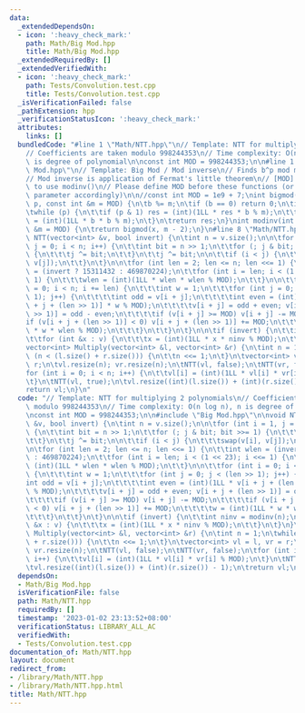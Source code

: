 ```yaml
---
data:
  _extendedDependsOn:
  - icon: ':heavy_check_mark:'
    path: Math/Big Mod.hpp
    title: Math/Big Mod.hpp
  _extendedRequiredBy: []
  _extendedVerifiedWith:
  - icon: ':heavy_check_mark:'
    path: Tests/Convolution.test.cpp
    title: Tests/Convolution.test.cpp
  _isVerificationFailed: false
  _pathExtension: hpp
  _verificationStatusIcon: ':heavy_check_mark:'
  attributes:
    links: []
  bundledCode: "#line 1 \"Math/NTT.hpp\"\n// Template: NTT for multiplying 2 polynomials\n\
    // Coefficients are taken modulo 998244353\n// Time complexity: O(n log n), n\
    \ is degree of polynomial\n\nconst int MOD = 998244353;\n\n#line 1 \"Math/Big\
    \ Mod.hpp\"\n// Template: Big Mod / Mod inverse\n// Finds b^p mod m in O(log p)\n\
    // Mod inverse is application of Fermat's little theorem\n// [MOD] must be a prime\
    \ to use modinv()\n// Please define MOD before these functions (or change the\
    \ parameter accordingly)\n\n//const int MOD = 1e9 + 7;\nint bigmod(int b, int\
    \ p, const int &m = MOD) {\n\tb %= m;\n\tif (b == 0) return 0;\n\tint res = 1;\n\
    \twhile (p) {\n\t\tif (p & 1) res = (int)(1LL * res * b % m);\n\t\tp >>= 1; b\
    \ = (int)(1LL * b * b % m);\n\t}\n\treturn res;\n}\nint modinv(int x, const int\
    \ &m = MOD) {\n\treturn bigmod(x, m - 2);\n}\n#line 8 \"Math/NTT.hpp\"\n\nvoid\
    \ NTT(vector<int> &v, bool invert) {\n\tint n = v.size();\n\n\tfor (int i = 1,\
    \ j = 0; i < n; i++) {\n\t\tint bit = n >> 1;\n\t\tfor (; j & bit; bit >>= 1)\
    \ {\n\t\t\tj ^= bit;\n\t\t}\n\t\tj ^= bit;\n\n\t\tif (i < j) {\n\t\t\tswap(v[i],\
    \ v[j]);\n\t\t}\n\t}\n\n\tfor (int len = 2; len <= n; len <<= 1) {\n\t\tint wlen\
    \ = (invert ? 15311432 : 469870224);\n\t\tfor (int i = len; i < (1 << 23); i <<=\
    \ 1) {\n\t\t\twlen = (int)(1LL * wlen * wlen % MOD);\n\t\t}\n\n\t\tfor (int i\
    \ = 0; i < n; i += len) {\n\t\t\tint w = 1;\n\t\t\tfor (int j = 0; j < (len >>\
    \ 1); j++) {\n\t\t\t\tint odd = v[i + j];\n\t\t\t\tint even = (int)(1LL * v[i\
    \ + j + (len >> 1)] * w % MOD);\n\t\t\t\tv[i + j] = odd + even; v[i + j + (len\
    \ >> 1)] = odd - even;\n\t\t\t\tif (v[i + j] >= MOD) v[i + j] -= MOD;\n\t\t\t\t\
    if (v[i + j + (len >> 1)] < 0) v[i + j + (len >> 1)] += MOD;\n\t\t\t\tw = (int)(1LL\
    \ * w * wlen % MOD);\n\t\t\t}\n\t\t}\n\t}\n\n\tif (invert) {\n\t\tint ninv = modinv(n);\n\
    \t\tfor (int &x : v) {\n\t\t\tx = (int)(1LL * x * ninv % MOD);\n\t\t}\n\t}\n}\n\
    vector<int> Multiply(vector<int> &l, vector<int> &r) {\n\tint n = 1;\n\twhile\
    \ (n < (l.size() + r.size())) {\n\t\tn <<= 1;\n\t}\n\tvector<int> vl = l, vr =\
    \ r;\n\tvl.resize(n); vr.resize(n);\n\tNTT(vl, false);\n\tNTT(vr, false);\n\t\
    for (int i = 0; i < n; i++) {\n\t\tvl[i] = (int)(1LL * vl[i] * vr[i] % MOD);\n\
    \t}\n\tNTT(vl, true);\n\tvl.resize((int)(l.size()) + (int)(r.size()) - 1);\n\t\
    return vl;\n}\n"
  code: "// Template: NTT for multiplying 2 polynomials\n// Coefficients are taken\
    \ modulo 998244353\n// Time complexity: O(n log n), n is degree of polynomial\n\
    \nconst int MOD = 998244353;\n\n#include \"Big Mod.hpp\"\n\nvoid NTT(vector<int>\
    \ &v, bool invert) {\n\tint n = v.size();\n\n\tfor (int i = 1, j = 0; i < n; i++)\
    \ {\n\t\tint bit = n >> 1;\n\t\tfor (; j & bit; bit >>= 1) {\n\t\t\tj ^= bit;\n\
    \t\t}\n\t\tj ^= bit;\n\n\t\tif (i < j) {\n\t\t\tswap(v[i], v[j]);\n\t\t}\n\t}\n\
    \n\tfor (int len = 2; len <= n; len <<= 1) {\n\t\tint wlen = (invert ? 15311432\
    \ : 469870224);\n\t\tfor (int i = len; i < (1 << 23); i <<= 1) {\n\t\t\twlen =\
    \ (int)(1LL * wlen * wlen % MOD);\n\t\t}\n\n\t\tfor (int i = 0; i < n; i += len)\
    \ {\n\t\t\tint w = 1;\n\t\t\tfor (int j = 0; j < (len >> 1); j++) {\n\t\t\t\t\
    int odd = v[i + j];\n\t\t\t\tint even = (int)(1LL * v[i + j + (len >> 1)] * w\
    \ % MOD);\n\t\t\t\tv[i + j] = odd + even; v[i + j + (len >> 1)] = odd - even;\n\
    \t\t\t\tif (v[i + j] >= MOD) v[i + j] -= MOD;\n\t\t\t\tif (v[i + j + (len >> 1)]\
    \ < 0) v[i + j + (len >> 1)] += MOD;\n\t\t\t\tw = (int)(1LL * w * wlen % MOD);\n\
    \t\t\t}\n\t\t}\n\t}\n\n\tif (invert) {\n\t\tint ninv = modinv(n);\n\t\tfor (int\
    \ &x : v) {\n\t\t\tx = (int)(1LL * x * ninv % MOD);\n\t\t}\n\t}\n}\nvector<int>\
    \ Multiply(vector<int> &l, vector<int> &r) {\n\tint n = 1;\n\twhile (n < (l.size()\
    \ + r.size())) {\n\t\tn <<= 1;\n\t}\n\tvector<int> vl = l, vr = r;\n\tvl.resize(n);\
    \ vr.resize(n);\n\tNTT(vl, false);\n\tNTT(vr, false);\n\tfor (int i = 0; i < n;\
    \ i++) {\n\t\tvl[i] = (int)(1LL * vl[i] * vr[i] % MOD);\n\t}\n\tNTT(vl, true);\n\
    \tvl.resize((int)(l.size()) + (int)(r.size()) - 1);\n\treturn vl;\n}\n"
  dependsOn:
  - Math/Big Mod.hpp
  isVerificationFile: false
  path: Math/NTT.hpp
  requiredBy: []
  timestamp: '2023-01-02 23:13:52+08:00'
  verificationStatus: LIBRARY_ALL_AC
  verifiedWith:
  - Tests/Convolution.test.cpp
documentation_of: Math/NTT.hpp
layout: document
redirect_from:
- /library/Math/NTT.hpp
- /library/Math/NTT.hpp.html
title: Math/NTT.hpp
---
```

